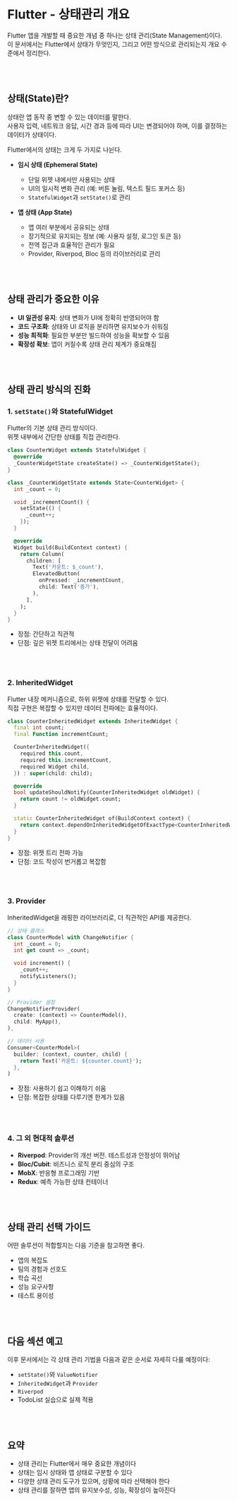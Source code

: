 # Flutter - 상태관리 개요

Flutter 앱을 개발할 때 중요한 개념 중 하나는 상태 관리(State Management)이다.  
이 문서에서는 Flutter에서 상태가 무엇인지, 그리고 어떤 방식으로 관리되는지 개요 수준에서 정리한다.

<br><br>

## 상태(State)란?

상태란 앱 동작 중 변할 수 있는 데이터를 말한다.  
사용자 입력, 네트워크 응답, 시간 경과 등에 따라 UI는 변경되어야 하며, 이를 결정하는 데이터가 상태이다.

Flutter에서의 상태는 크게 두 가지로 나뉜다.

- **임시 상태 (Ephemeral State)**  
  - 단일 위젯 내에서만 사용되는 상태  
  - UI의 일시적 변화 관리 (예: 버튼 눌림, 텍스트 필드 포커스 등)  
  - `StatefulWidget`과 `setState()`로 관리

- **앱 상태 (App State)**  
  - 앱 여러 부분에서 공유되는 상태  
  - 장기적으로 유지되는 정보 (예: 사용자 설정, 로그인 토큰 등)  
  - 전역 접근과 효율적인 관리가 필요  
  - Provider, Riverpod, Bloc 등의 라이브러리로 관리

<br><br>

## 상태 관리가 중요한 이유

- **UI 일관성 유지**: 상태 변화가 UI에 정확히 반영되어야 함  
- **코드 구조화**: 상태와 UI 로직을 분리하면 유지보수가 쉬워짐  
- **성능 최적화**: 필요한 부분만 빌드하여 성능을 확보할 수 있음  
- **확장성 확보**: 앱이 커질수록 상태 관리 체계가 중요해짐

<br><br>

## 상태 관리 방식의 진화

### 1. `setState()`와 StatefulWidget

Flutter의 기본 상태 관리 방식이다.  
위젯 내부에서 간단한 상태를 직접 관리한다.

```dart
class CounterWidget extends StatefulWidget {
  @override
  _CounterWidgetState createState() => _CounterWidgetState();
}

class _CounterWidgetState extends State<CounterWidget> {
  int _count = 0;

  void _incrementCount() {
    setState(() {
      _count++;
    });
  }

  @override
  Widget build(BuildContext context) {
    return Column(
      children: [
        Text('카운트: $_count'),
        ElevatedButton(
          onPressed: _incrementCount,
          child: Text('증가'),
        ),
      ],
    );
  }
}
```

- 장점: 간단하고 직관적  
- 단점: 깊은 위젯 트리에서는 상태 전달이 어려움

<br><br>

### 2. InheritedWidget

Flutter 내장 메커니즘으로, 하위 위젯에 상태를 전달할 수 있다.  
직접 구현은 복잡할 수 있지만 데이터 전파에는 효율적이다.

```dart
class CounterInheritedWidget extends InheritedWidget {
  final int count;
  final Function incrementCount;

  CounterInheritedWidget({
    required this.count,
    required this.incrementCount,
    required Widget child,
  }) : super(child: child);

  @override
  bool updateShouldNotify(CounterInheritedWidget oldWidget) {
    return count != oldWidget.count;
  }

  static CounterInheritedWidget of(BuildContext context) {
    return context.dependOnInheritedWidgetOfExactType<CounterInheritedWidget>()!;
  }
}
```

- 장점: 위젯 트리 전파 가능  
- 단점: 코드 작성이 번거롭고 복잡함

<br><br>

### 3. Provider

InheritedWidget을 래핑한 라이브러리로, 더 직관적인 API를 제공한다.

```dart
// 상태 클래스
class CounterModel with ChangeNotifier {
  int _count = 0;
  int get count => _count;

  void increment() {
    _count++;
    notifyListeners();
  }
}

// Provider 설정
ChangeNotifierProvider(
  create: (context) => CounterModel(),
  child: MyApp(),
),

// 데이터 사용
Consumer<CounterModel>(
  builder: (context, counter, child) {
    return Text('카운트: ${counter.count}');
  },
)
```

- 장점: 사용하기 쉽고 이해하기 쉬움  
- 단점: 복잡한 상태를 다루기엔 한계가 있음

<br><br>

### 4. 그 외 현대적 솔루션

- **Riverpod**: Provider의 개선 버전. 테스트성과 안정성이 뛰어남  
- **Bloc/Cubit**: 비즈니스 로직 분리 중심의 구조  
- **MobX**: 반응형 프로그래밍 기반  
- **Redux**: 예측 가능한 상태 컨테이너

<br><br>

## 상태 관리 선택 가이드

어떤 솔루션이 적합할지는 다음 기준을 참고하면 좋다.

- 앱의 복잡도  
- 팀의 경험과 선호도  
- 학습 곡선  
- 성능 요구사항  
- 테스트 용이성

<br><br>

## 다음 섹션 예고

이후 문서에서는 각 상태 관리 기법을 다음과 같은 순서로 자세히 다룰 예정이다:

- `setState()`와 `ValueNotifier`  
- `InheritedWidget`과 `Provider`  
- `Riverpod`  
- TodoList 실습으로 실제 적용

<br><br>

## 요약

- 상태 관리는 Flutter에서 매우 중요한 개념이다  
- 상태는 임시 상태와 앱 상태로 구분할 수 있다  
- 다양한 상태 관리 도구가 있으며, 상황에 따라 선택해야 한다  
- 상태 관리를 잘하면 앱의 유지보수성, 성능, 확장성이 높아진다
